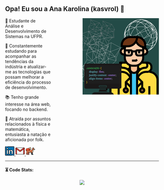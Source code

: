 ## Opa! Eu sou a Ana Karolina (kasvrol) 🤠

<div> 
   <img style="width:250px;" align="right" src="./image/kasvrolIcon.png"/>
  <div style="width:150px;">
    <p>🌱 Estudante de Análise e Desenvolvimento de Sistemas na UFPR.</p>
    <p>🎯 Constantemente estudando para acompanhar as tendências da indústria e atualizar-me as tecnologias que possam melhorar a eficiência do processo de desenvolvimento.</p>
    <p>📚 Tenho grande interesse na área web, focando no backend.</p>
    <p>🤿 Atraída por assuntos relacionados à física e matemática, entusiasta a natação e aficionada por folk.</p>
       <section>
         <a href="https://www.linkedin.com/in/kasvrol/">
          <img src="https://github.com/kasvrol/kasvrol/blob/main/image/linkedin.png" height="30em" width="30em"/>
        </a>
        <a href="santosak1999@gmail.com">
           <img src="https://github.com/kasvrol/kasvrol/blob/main/image/gmail.png" height="30em" width="30em"/>
        </a>
        <a href="https://gitlab.com/kasvrol">
           <img src="https://github.com/kasvrol/kasvrol/blob/main/image/fox.png" height="30em" width="30em"/>
        </a>
       </section>
   </div>
</div>

<hr style="border:1px;">

<h4>⏳ Code Stats:</h4>

   <div display="flex" align="center">
    <img width="300rem" src="https://github-readme-stats.vercel.app/api/top-langs/?username=kasvrol&hide=html,css&layout=compact&theme=highcontrast"/>
   </div>
